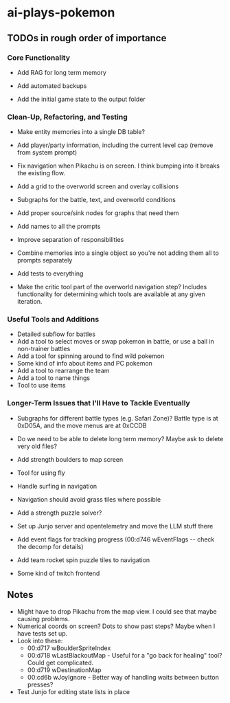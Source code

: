 # ai-plays-pokemon

## TODOs in rough order of importance

### Core Functionality
* Add RAG for long term memory

* Add automated backups
* Add the initial game state to the output folder

### Clean-Up, Refactoring, and Testing
* Make entity memories into a single DB table?

* Add player/party information, including the current level cap (remove from system prompt)

* Fix navigation when Pikachu is on screen. I think bumping into it breaks the existing flow.

* Add a grid to the overworld screen and overlay collisions

* Subgraphs for the battle, text, and overworld conditions
* Add proper source/sink nodes for graphs that need them
* Add names to all the prompts
* Improve separation of responsibilities
* Combine memories into a single object so you're not adding them all to prompts separately
* Add tests to everything
* Make the critic tool part of the overworld navigation step? Includes functionality for determining which tools are available at any given iteration.

### Useful Tools and Additions
* Detailed subflow for battles
* Add a tool to select moves or swap pokemon in battle, or use a ball in non-trainer battles
* Add a tool for spinning around to find wild pokemon
* Some kind of info about items and PC pokemon
* Add a tool to rearrange the team
* Add a tool to name things
* Tool to use items

### Longer-Term Issues that I'll Have to Tackle Eventually
* Subgraphs for different battle types (e.g. Safari Zone)? Battle type is at 0xD05A, and the move menus are at 0xCCDB

* Do we need to be able to delete long term memory? Maybe ask to delete very old files?
* Add strength boulders to map screen
* Tool for using fly
* Handle surfing in navigation
* Navigation should avoid grass tiles where possible
* Add a strength puzzle solver?
* Set up Junjo server and opentelemetry and move the LLM stuff there
* Add event flags for tracking progress (00:d746 wEventFlags -- check the decomp for details)
* Add team rocket spin puzzle tiles to navigation

* Some kind of twitch frontend

## Notes
* Might have to drop Pikachu from the map view. I could see that maybe causing problems.
* Numerical coords on screen? Dots to show past steps? Maybe when I have tests set up.
* Look into these:
  * 00:d717 wBoulderSpriteIndex
  * 00:d718 wLastBlackoutMap - Useful for a "go back for healing" tool? Could get complicated.
  * 00:d719 wDestinationMap
  * 00:cd6b wJoyIgnore - Better way of handling waits between button presses?
* Test Junjo for editing state lists in place
